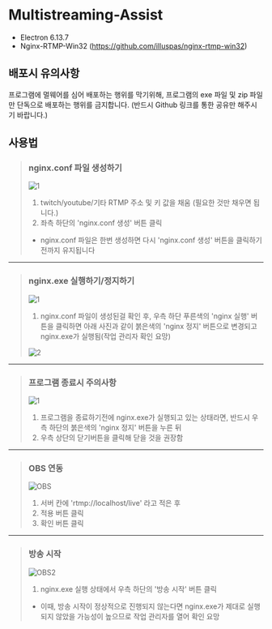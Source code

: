 # Multistreaming-Assist

* Electron 6.13.7
* Nginx-RTMP-Win32 (https://github.com/illuspas/nginx-rtmp-win32)



## 배포시 유의사항

프로그램에 멀웨어를 심어 배포하는 행위를 막기위해, 프로그램의 exe 파일 및 zip 파일만 단독으로 배포하는 행위를 금지합니다. (반드시 Github 링크를 통한 공유만 해주시기 바랍니다.)



## 사용법

> ### nginx.conf 파일 생성하기
> ![1](https://user-images.githubusercontent.com/38521736/76392598-3c4b0000-63b5-11ea-90a6-69ba3752cd82.png)
> 1. twitch/youtube/기타 RTMP 주소 및 키 값을 채움 (필요한 것만 채우면 됩니다.)
> 2. 좌측 하단의 'nginx.conf 생성' 버튼 클릭
> * nginx.conf 파일은 한번 생성하면 다시 'nginx.conf 생성' 버튼을 클릭하기 전까지 유지됩니다
   
***
   
> ### nginx.exe 실행하기/정지하기
> ![1](https://user-images.githubusercontent.com/38521736/76392609-410fb400-63b5-11ea-9a9d-151993476a81.png)
> 1. nginx.conf 파일이 생성된걸 확인 후, 우측 하단 푸른색의 'nginx 실행' 버튼을 클릭하면 아래 사진과 같이 붉은색의 'nginx 정지' 버튼으로 변경되고 nginx.exe가 실행됨(작업 관리자 확인 요망)
> 
> ![2](https://user-images.githubusercontent.com/38521736/76392612-41a84a80-63b5-11ea-98d4-4dfbff9e1dec.png)
   
***
   
> ### 프로그램 종료시 주의사항
> ![1](https://user-images.githubusercontent.com/38521736/76392622-45d46800-63b5-11ea-9ef1-17d397143882.png)
> 1. 프로그램을 종료하기전에 nginx.exe가 실행되고 있는 상태라면, 반드시 우측 하단의 붉은색의 'nginx 정지' 버튼을 누른 뒤
> 2. 우측 상단의 닫기버튼을 클릭해 닫을 것을 권장함
   
***
   
> ### OBS 연동
> ![OBS](https://user-images.githubusercontent.com/38521736/76395499-ca75b500-63ba-11ea-8771-5f8e69272cd9.png)
> 1. 서버 칸에 'rtmp://localhost/live' 라고 적은 후
> 2. 적용 버튼 클릭
> 3. 확인 버튼 클릭
   
***
   
> ### 방송 시작
> ![OBS2](https://user-images.githubusercontent.com/38521736/76395806-6f908d80-63bb-11ea-9e29-4ab51dc02191.png)
> 1. nginx.exe 실행 상태에서 우측 하단의 '방송 시작' 버튼 클릭 
> * 이때, 방송 시작이 정상적으로 진행되지 않는다면 nginx.exe가 제대로 실행되지 않았을 가능성이 높으므로 작업 관리자를 열어 확인 요망
